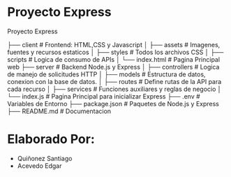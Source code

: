 # Proyecto Express 

Proyecto Express 

├── client             # Frontend: HTML,CSS y Javascript 
│   ├── assets         # Imagenes, fuentes y recursos estaticos
│   ├── styles         # Todos los archivos CSS
│   ├── scripts        # Logica de consumo de APIs
│   └── index.html     # Pagina Principal web 
├── server             # Backend Node.js y Express
│   ├── controllers    # Logica de manejo de solicitudes HTTP
│   ├── models         # Estructura de datos, conexion con la base de datos. 
│   ├── routes         # Define rutas de la API para cada recurso 
│   ├── services       # Funciones auxiliares y reglas de negocio 
│   └── index.js       # Pagina Principal para inicializar Express
├── .env               # Variables de Entorno 
├── package.json       # Paquetes de Node.js y Express 
├── README.md          # Documentacion 


# Elaborado Por: 

- Quiñonez Santiago 
- Acevedo Edgar 

